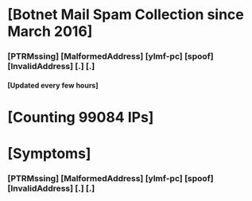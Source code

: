 # [Botnet Mail Spam Collection since March 2016]
### [PTRMssing] [MalformedAddress] [ylmf-pc] [spoof] [InvalidAddress] [.] [.]
#### [Updated every few hours]

# [Counting 99084 IPs]

# [Symptoms] 
###   [PTRMssing] [MalformedAddress] [ylmf-pc] [spoof] [InvalidAddress] [.] [.]

